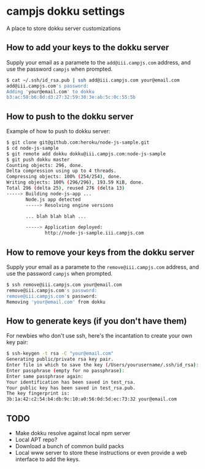 # campjs dokku settings

A place to store dokku server customizations

## How to add your keys to the dokku server

Supply your email as a paramete to the `add@iii.campjs.com` address, and use
the password `campjs` when prompted.

``` bash
$ cat ~/.ssh/id_rsa.pub | ssh add@iii.campjs.com your@email.com
add@iii.campjs.com's password:
Adding 'your@email.com' to dokku
b3:ac:58:b6:8d:d3:27:32:59:30:3e:ab:5c:0c:55:5b
```

## How to push to the dokku server

Example of how to push to dokku server:

``` bash
$ git clone git@github.com:heroku/node-js-sample.git
$ cd node-js-sample
$ git remote add dokku dokku@iii.campjs.com:node-js-sample
$ git push dokku master
Counting objects: 296, done.
Delta compression using up to 4 threads.
Compressing objects: 100% (254/254), done.
Writing objects: 100% (296/296), 193.59 KiB, done.
Total 296 (delta 25), reused 276 (delta 13)
-----> Building node-js-app ...
       Node.js app detected
       -----> Resolving engine versions

       ... blah blah blah ...

       -----> Application deployed:
              http://node-js-sample.iii.campjs.com
```

## How to remove your keys from the dokku server

Supply your email as a paramete to the `remove@iii.campjs.com` address, and use
the password `campjs` when prompted.

``` bash
$ ssh remove@iii.campjs.com your@email.com
remove@iii.campjs.com's password:
remove@iii.campjs.com's password:
Removing 'your@email.com' from dokku
```

## How to generate keys (if you don't have them)

For newbies who don't use ssh, here's the incantation to create your own key
pair:

``` bash
$ ssh-keygen -t rsa -C "your@email.com"
Generating public/private rsa key pair.
Enter file in which to save the key (/Users/yourusername/.ssh/id_rsa): test_rsa
Enter passphrase (empty for no passphrase):
Enter same passphrase again:
Your identification has been saved in test_rsa.
Your public key has been saved in test_rsa.pub.
The key fingerprint is:
3b:1a:42:c2:54:b4:db:9c:10:a0:56:0d:5d:ec:73:32 your@email.com
```

## TODO

* Make dokku resolve against local npm server
* Local APT repo?
* Download a bunch of common build packs
* Local www server to store these instructions or even provide a web interface
  to add the keys.
